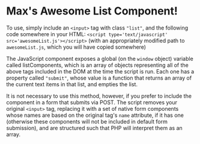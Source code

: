 # Max's Awesome List Component!

To use, simply include an `<input>` tag with class `"list"`, and the following code somewhere in your HTML: ```<script type='text/javascript' src='awesomeList.js'></script>``` (with an appropriately modified path to `awesomeList.js`, which you will have copied somewhere)

The JavaScript component exposes a global (on the `window` object) variable called listComponents, which is an array of objects representing all of the above tags included in the DOM at the time the script is run. Each one has a property called `"submit"`, whose value is a function that returns an array of the current text items in that list, and empties the list.

It is not necessary to use this method, however, if you prefer to include the component in a form that submits via POST. The script removes your original `<input>` tag, replacing it with a set of native form components whose names are based on the original tag's `name` attribute, if it has one (otherwise these components will not be included in default form submission), and are structured such that PHP will interpret them as an array.
